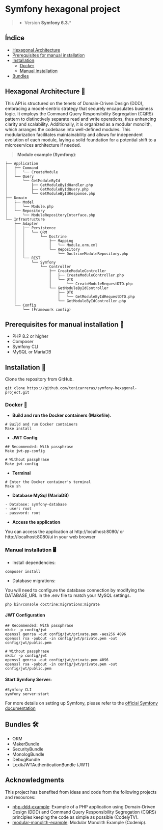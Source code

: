 # Symfony hexagonal project
> - Version **Symfony 6.3.***

## Índice
- [Hexagonal Architecture](#hexagonal-architecture-)
- [Prerequisites for manual installation](#prerequisites-for-manual-installation-)
- [Installation](#installation-)
  - [Docker](#docker-)
  - [Manual installation](#manual-installation-)
- [Bundles](#bundles-)

## Hexagonal Architecture 🎯
This API is structured on the tenets of Domain-Driven Design (DDD), embracing a model-centric strategy that
securely encapsulates business logic. It employs the Command Query Responsibility Segregation (CQRS) pattern to
distinctively separate read and write operations, thus enhancing clarity and scalability. Additionally, it is
organized as a modular monolith, which arranges the codebase into well-defined modules. This modularization
facilitates maintainability and allows for independent evolution of each module, laying a solid foundation for a
potential shift to a microservices architecture if needed.

> **Module example (Symfony)**:
```
├── Application
│   ├── Command
│   │   └── CreateModule
│   └── Query
│       └── GetModuleById
│           ├── GetModuleByIdHandler.php
│           ├── GetModuleByIdQuery.php
│           └── GetModuleByIdResponse.php
├── Domain
│   ├── Model
│   │   └── Module.php
│   └── Repository
│       └── ModuleRepositoryInterface.php
└── Infrastructure
    ├── Adapter
    │   ├── Persistence
    │   │   └── ORM
    │   │       └── Doctrine
    │   │           ├── Mapping
    │   │           │   └── Module.orm.xml
    │   │           └── Repository
    │   │               └── DoctrineModuleRepository.php
    │   └── REST
    │       └── Symfony
    │           └── Controller
    │               ├── CreateModuleController
    │               │   ├── CreateModuleController.php
    │               │   └── DTO
    │               │       └── CreateModuleRequestDTO.php
    │               └── GetModuleByIdController
    │                   ├── DTO
    │                   │   └── GetModuleByIdRequestDTO.php
    │                   └── GetModuleByIdController.php
    └── Config
        └── (Framework config)

```
## Prerequisites for manual installation 🧾️
- PHP 8.2 or higher
- Composer
- Symfony CLI
- MySQL or MariaDB

## Installation 🚀

Clone the repository from GitHub.

```shell
git clone https://github.com/tonicarreras/symfony-hexagonal-project.git
```

### Docker 🐳

- **Build and run the Docker containers (Makefile).**

```shell
# Build and run Docker containers
Make install
```

- **JWT Config**

```shell
## Recommended: With passphrase
Make jwt-pp-config

# Without passphrase
Make jwt-config
```

- **Terminal**

```shell
# Enter the Docker container's terminal
Make sh
```

- **Database MySql (MariaDB)**

```
- Database: symfony-database 
- user: root
- password: root
```

- **Access the application**

You can access the application at http://localhost:8080/ or http://localhost:8080/ui in your web browser

### Manual installation 🖥

- Install dependencies:
```shell
composer install
```

- Database migrations:

You will need to configure the database connection by modifying the DATABASE_URL in the .env file to match your MySQL settings.
```shell
php bin/console doctrine:migrations:migrate
```

#### JWT Configuration
```shell
## Recommended: With passphrase
mkdir -p config/jwt
openssl genrsa -out config/jwt/private.pem -aes256 4096
openssl rsa -pubout -in config/jwt/private.pem -out config/jwt/public.pem

# Without passphrase
mkdir -p config/jwt
openssl genrsa -out config/jwt/private.pem 4096
openssl rsa -pubout -in config/jwt/private.pem -out config/jwt/public.pem
```

#### Start Symfony Server:
```shell
#Symfony CLI
symfony server:start
```

For more details on setting up Symfony, please refer to the [official Symfony documentation](https://symfony.com/doc/current/setup.html)

## Bundles 🛠

- ORM
- MakerBundle
- SecurityBundle
- MonologBundle
- DebugBundle
- LexikJWTAuthenticationBundle (JWT)

## Acknowledgments

This project has benefited from ideas and code from the following projects and resources:
- [php-ddd-example](https://github.com/CodelyTV/php-ddd-example): Example of a PHP application using Domain-Driven Design (DDD) and Command Query Responsibility Segregation (CQRS) principles keeping the code as simple as possible (CodelyTV).
- [modular-monolith-example](https://github.com/codenip-tech/modular-monolith-example): Modular Monolith Example (Codenip).